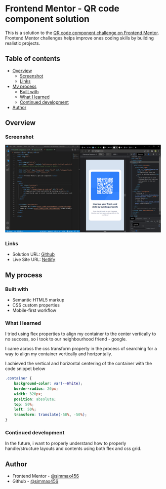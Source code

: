# Frontend Mentor - QR code component solution

This is a solution to the [QR code component challenge on Frontend Mentor](https://www.frontendmentor.io/challenges/qr-code-component-iux_sIO_H). Frontend Mentor challenges helps improve ones coding skills by building realistic projects. 

## Table of contents

- [Overview](#overview)
  - [Screenshot](#screenshot)
  - [Links](#links)
- [My process](#my-process)
  - [Built with](#built-with)
  - [What I learned](#what-i-learned)
  - [Continued development](#continued-development)
- [Author](#author)


## Overview

### Screenshot

![Screenshot](/images/Screenshot.png "This is a Screenshot of the solution.")

### Links

- Solution URL: [Github](https://www.github.com/simmax456/)
- Live Site URL: [Netlify](https://myqrcodecomponent.netlify.app/)

## My process

### Built with

- Semantic HTML5 markup
- CSS custom properties
- Mobile-first workflow


### What I learned

I tried using flex properties to align my container to the center vertically to no success, so i took to our neighbourhood friend - google.

I came across the css transform property in the process of searching for a way to align my container vertically and horizontally.

I achieved the vertical and horizontal centering of the container with the code snippet below

```css
.container {
    background-color: var(--White);
    border-radius: 20px;
    width: 320px;
    position: absolute;
    top: 50%;
    left: 50%;
    transform: translate(-50%, -50%); 
}
```

### Continued development

In the future, i want to properly understand how to properly handle/structure layouts and contents using both flex and css grid.


## Author

- Frontend Mentor - [@simmax456](https://www.frontendmentor.io/profile/simmax456)
- Github - [@simmax456](https://www.github.com/simmax456/)
